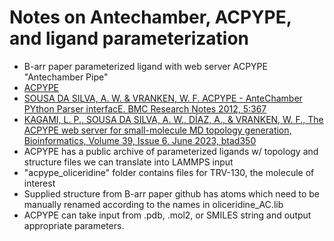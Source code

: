 # Notes on Antechamber, ACPYPE, and ligand parameterization

- B-arr paper parameterized ligand with web server ACPYPE "Antechamber Pipe"
- [ACPYPE](https://www.bio2byte.be/acpype/)
- [SOUSA DA SILVA, A. W. & VRANKEN, W. F. ACPYPE - AnteChamber PYthon Parser interfacE. BMC Research Notes 2012, 5:367](https://doi.org/10.1186/1756-0500-5-367)
- [KAGAMI, L. P., SOUSA DA SILVA, A. W., DÍAZ, A., & VRANKEN, W. F., The ACPYPE web server for small-molecule MD topology generation, Bioinformatics, Volume 39, Issue 6, June 2023, btad350](https://doi.org/10.1093/bioinformatics/btad350)
- ACPYPE has a public archive of parameterized ligands w/ topology and structure files we can translate into LAMMPS input
- "acpype_oliceridine" folder contains files for TRV-130, the molecule of interest
- Supplied structure from B-arr paper github has atoms which need to be manually renamed according to the names in oliceridine_AC.lib
- ACPYPE can take input from .pdb, .mol2, or SMILES string and output appropriate parameters.